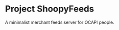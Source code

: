 <!-- Copyright 2021, Antonio Alvarado Hernández -->

# Project ShoopyFeeds

A minimalist merchant feeds server for OCAPI people.
